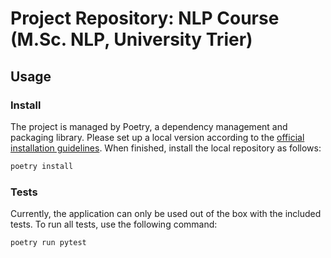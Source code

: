 # Project Repository: NLP Course (M.Sc. NLP, University Trier)

## Usage

### Install

The project is managed by Poetry, a dependency management and packaging library. Please set up a local version according to the [official installation guidelines](https://python-poetry.org/docs/). When finished, install the local repository as follows:

```bash
poetry install
```

### Tests
Currently, the application can only be used out of the box with the included tests. To run all tests, use the following command:

```bash
poetry run pytest
```